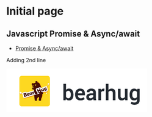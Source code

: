 # Initial page

## Javascript Promise & Async/await

* [Promise & Async/await](https://javascript.info/async)

Adding 2nd line

![](.gitbook/assets/image.png)



